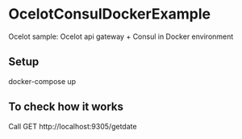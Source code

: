 # OcelotConsulDockerExample
Ocelot sample: Ocelot api gateway + Consul in Docker environment

## Setup
docker-compose up

## To check how it works
Call GET http://localhost:9305/getdate
